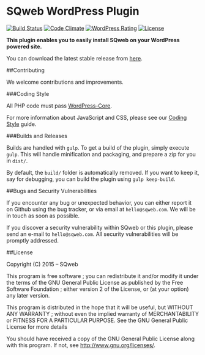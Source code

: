 SQweb WordPress Plugin
===
[![Build Status](https://travis-ci.org/SQweb-team/SQweb-WordPress-Plugin.svg?branch=master)](https://travis-ci.org/SQweb-team/SQweb-WordPress-Plugin)
[![Code Climate](https://codeclimate.com/github/SQweb-team/SQweb-WordPress-Plugin/badges/gpa.svg)](https://codeclimate.com/github/SQweb-team/SQweb-WordPress-Plugin)
[![WordPress Rating](https://img.shields.io/wordpress/plugin/r/sqweb.svg)](https://wordpress.org/plugins/sqweb/)
[![License](https://img.shields.io/badge/license-GPL%20v3-428F7E.svg)](http://opensource.org/licenses/GPL-3.0)


**This plugin enables you to easily install SQweb on your WordPress powered site.**

You can download the latest stable release from [here](https://github.com/SQweb-team/SQweb-WordPress-Plugin/releases).

##Contributing

We welcome contributions and improvements.

###Coding Style

All PHP code must pass [WordPress-Core](https://github.com/WordPress-Coding-Standards/WordPress-Coding-Standards).

For more information about JavaScript and CSS, please see our [Coding Style](https://github.com/SQweb-team/SQweb-Coding-Style) guide.

###Builds and Releases

Builds are handled with `gulp`. To get a build of the plugin, simply execute `gulp`. This will handle minification and packaging, and prepare a zip for you in `dist/`.

By default, the `build/` folder is automatically removed. If you want to keep it, say for debugging, you can build the plugin using `gulp keep-build`.

##Bugs and Security Vulnerabilities

If you encounter any bug or unexpected behavior, you can either report it on Github using the bug tracker, or via email at `hello@sqweb.com`. We will be in touch as soon as possible.

If you discover a security vulnerability within SQweb or this plugin, please send an e-mail to `hello@sqweb.com`. All security vulnerabilities will be promptly addressed.

##License

Copyright (C) 2015 – SQweb

This program is free software ; you can redistribute it and/or modify it under the terms of the GNU General Public License as published by the Free Software Foundation ; either version 2 of the License, or (at your option) any later version.

This program is distributed in the hope that it will be useful, but WITHOUT ANY WARRANTY ; without even the implied warranty of MERCHANTABILITY or FITNESS FOR A PARTICULAR PURPOSE. See the GNU General Public License for more details

You should have received a copy of the GNU General Public License along with this program.  If not, see <http://www.gnu.org/licenses/>.
